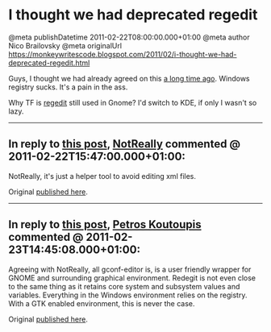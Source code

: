 # I thought we had deprecated regedit

@meta publishDatetime 2011-02-22T08:00:00.000+01:00
@meta author Nico Brailovsky
@meta originalUrl https://monkeywritescode.blogspot.com/2011/02/i-thought-we-had-deprecated-regedit.html

Guys, I thought we had already agreed on this [a long time ago](http://www.codinghorror.com/blog/2007/08/was-the-windows-registry-a-good-idea.html). Windows registry sucks. It's a pain in the ass.

Why TF is [regedit](https://help.ubuntu.com/community/RestoreNautilusLocationBar) still used in Gnome? I'd switch to KDE, if only I wasn't so lazy.


---
## In reply to [this post](), [NotReally]() commented @ 2011-02-22T15:47:00.000+01:00:

NotReally, it's just a helper tool to avoid editing xml files.

Original [published here](/blog_md/2011/0222_Ithoughtwehaddeprecatedregedit.md).

---
## In reply to [this post](), [Petros Koutoupis](/blog_md/youfoundadeadlink.md) commented @ 2011-02-23T14:45:08.000+01:00:

Agreeing with NotReally, all gconf-editor is, is a user friendly wrapper for GNOME and surrounding graphical environment. Redegit is not even close to the same thing as it retains core system and subsystem values and variables. Everything in the Windows environment relies on the registry. With a GTK enabled environment, this is never the case.

Original [published here](/blog_md/2011/0222_Ithoughtwehaddeprecatedregedit.md).

